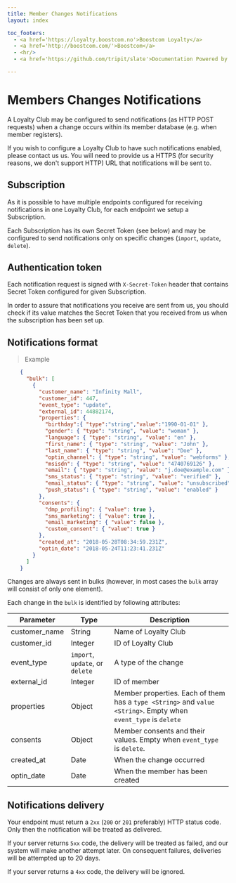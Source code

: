 ```yaml
---
title: Member Changes Notifications
layout: index

toc_footers:
  - <a href='https://loyalty.boostcom.no'>Boostcom Loyalty</a>
  - <a href='http://boostcom.com/'>Boostcom</a>
  - <hr/>
  - <a href='https://github.com/tripit/slate'>Documentation Powered by Slate</a>

---
```


# Members Changes Notifications

A Loyalty Club may be configured to send notifications (as HTTP POST requests) when a change occurs within its member 
database (e.g. when member registers).

If you wish to configure a Loyalty Club to have such notifications enabled, please contact us us.
You will need to provide us a HTTPS (for security reasons, we don't support HTTP) URL that notifications will
be sent to.

## Subscription

As it is possible to have multiple endpoints configured for receiving notifications in one Loyalty Club, for each 
endpoint we setup a Subscription.

Each Subscription has its own Secret Token (see below) and may be configured to send notifications only on specific 
changes (`import`, `update`, `delete`).

## Authentication token

Each notification request is signed with `X-Secret-Token` header that contains Secret Token configured for given 
Subscription.

In order to assure that notifications you receive are sent from us, you should check if its value matches 
the Secret Token that you received from us when the subscription has been set up.

## Notifications format

> Example

```json
    {
      "bulk": [
        {
          "customer_name": "Infinity Mall",
          "customer_id": 447,
          "event_type": "update",
          "external_id": 44882174,
          "properties": {
            "birthday":{ "type":"string","value":"1990-01-01" },
            "gender": { "type": "string", "value": "woman" },
            "language": { "type": "string", "value": "en" },
            "first_name": { "type": "string", "value": "John" },
            "last_name": { "type": "string", "value": "Doe" },
            "optin_channel": { "type": "string", "value": "webforms" },
            "msisdn": { "type": "string", "value": "4740769126" },
            "email": { "type": "string", "value": "j.doe@example.com" },
            "sms_status": { "type": "string", "value": "verified" },
            "email_status": { "type": "string", "value": "unsubscribed" },
            "push_status": { "type": "string", "value": "enabled" }
          },
          "consents": {
            "dmp_profiling": { "value": true },
            "sms_marketing": { "value": true },
            "email_marketing": { "value": false },
            "custom_consent": { "value": true }
          },
          "created_at": "2018-05-28T08:34:59.231Z",
          "optin_date": "2018-05-24T11:23:41.231Z"
        }
      ]
    }
```

Changes are always sent in bulks (however, in most cases the `bulk` array will consist of only one element).

Each change in the `bulk` is identified by following attributes:

Parameter | Type | Description
--------- | --------- | -----------
customer_name | String | Name of Loyalty Club
customer_id | Integer | ID of Loyalty Club
event_type | `import`, `update`, or `delete` | A type of the change
external_id | Integer | ID of member
properties | Object | Member properties. Each of them has a `type <String>` and `value <String>`. Empty when `event_type` is `delete`
consents | Object | Member consents and their values. Empty when `event_type` is `delete`.
created_at | Date | When the change occurred
optin_date | Date | When the member has been created

## Notifications delivery

Your endpoint must return a `2xx` (`200` or `201` preferably) HTTP status code. Only then the notification 
will be treated as delivered.

If your server returns `5xx` code, the delivery will be treated as failed, and our system will make another attempt later.
On consequent failures, deliveries will be attempted up to 20 days.

If your server returns a `4xx` code, the delivery will be ignored.
